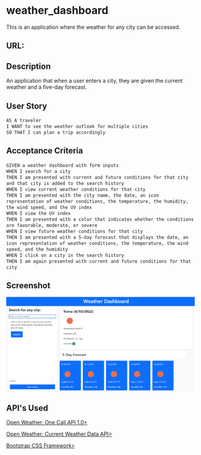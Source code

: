 # weather_dashboard
This is an application where the weather for any city can be accessed. 

## URL: 

## Description
An application that when a user enters a city, they are given the current weather and a five-day forecast. 

## User Story
```
AS A traveler
I WANT to see the weather outlook for multiple cities
SO THAT I can plan a trip accordingly
```

## Acceptance Criteria
```
GIVEN a weather dashboard with form inputs
WHEN I search for a city
THEN I am presented with current and future conditions for that city and that city is added to the search history
WHEN I view current weather conditions for that city
THEN I am presented with the city name, the date, an icon representation of weather conditions, the temperature, the humidity, the wind speed, and the UV index
WHEN I view the UV index
THEN I am presented with a color that indicates whether the conditions are favorable, moderate, or severe
WHEN I view future weather conditions for that city
THEN I am presented with a 5-day forecast that displays the date, an icon representation of weather conditions, the temperature, the wind speed, and the humidity
WHEN I click on a city in the search history
THEN I am again presented with current and future conditions for that city 
```

## Screenshot
![](./assets/images/weather-dashboard.PNG)

## API's Used
<p><a href="https://openweathermap.org/api/one-call-api">Open Weather: One Call API 1.0></a></p>
<p><a href="https://openweathermap.org/current">Open Weather: Current Weather Data API></a></p>
<p><a href="https://getbootstrap.com/">Bootstrap CSS Framework></a></p>

